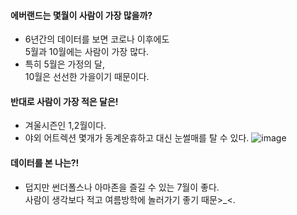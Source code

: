 #### 에버랜드는 몇월이 사람이 가장 많을까?
- 6년간의 데이터를 보면 코로나 이후에도<br>5월과 10월에는 사람이 가장 많다.
- 특히 5월은 가정의 달, <br>10월은 선선한 가을이기 때문이다.
#### 반대로 사람이 가장 적은 달은!
- 겨울시즌인 1,2월이다.
- 야외 어트렉션 몇개가 동계운휴하고 대신 눈썰매를 탈 수 있다.
![image](https://github.com/minseok06/EV/assets/121544294/b5b165ff-7bd5-4a46-af95-6ec76ac90ea0)
#### 데이터를 본 나는?!
- 덥지만 썬더폴스나 아마존을 즐길 수 있는 7월이 좋다.
<br>사람이 생각보다 적고 여름방학에 놀러가기 좋기 때문>_<.

